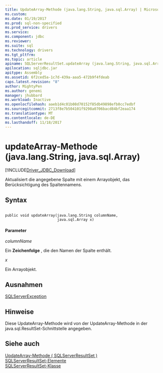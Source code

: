 ```yaml
---
title: UpdateArray-Methode (java.lang.String, java.sql.Array) | Microsoft Docs
ms.custom: 
ms.date: 01/19/2017
ms.prod: sql-non-specified
ms.prod_service: drivers
ms.service: 
ms.component: jdbc
ms.reviewer: 
ms.suite: sql
ms.technology: drivers
ms.tgt_pltfrm: 
ms.topic: article
apiname: SQLServerResultSet.updateArray (java.lang.String, java.sql.Array)
apilocation: sqljdbc.jar
apitype: Assembly
ms.assetid: 6f2ced5a-1c7d-439a-aaa5-472b9f4fdeab
caps.latest.revision: "8"
author: MightyPen
ms.author: genemi
manager: jhubbard
ms.workload: Inactive
ms.openlocfilehash: aaeb1d4c01b08d70152f85db49898efb0cc7edbf
ms.sourcegitcommit: 2713f8e7b504101f9298a0706bacd84bf2eaa174
ms.translationtype: MT
ms.contentlocale: de-DE
ms.lasthandoff: 11/18/2017
---
```

# <a name="updatearray-method-javalangstring-javasqlarray"></a>updateArray-Methode (java.lang.String, java.sql.Array)
[!INCLUDE[Driver_JDBC_Download](../../../includes/driver_jdbc_download.md)]

  Aktualisiert die angegebene Spalte mit einem Arrayobjekt, das Berücksichtigung des Spaltennamens.  
  
## <a name="syntax"></a>Syntax  
  
```  
  
public void updateArray(java.lang.String columnName,  
                        java.sql.Array x)  
```  
  
#### <a name="parameters"></a>Parameter  
 *columnName*  
  
 Ein **Zeichenfolge** , die den Namen der Spalte enthält.  
  
 *x*  
  
 Ein Arrayobjekt.  
  
## <a name="exceptions"></a>Ausnahmen  
 [SQLServerException](../../../connect/jdbc/reference/sqlserverexception-class.md)  
  
## <a name="remarks"></a>Hinweise  
 Diese UpdateArray-Methode wird von der UpdateArray-Methode in der java.sql.ResultSet-Schnittstelle angegeben.  
  
## <a name="see-also"></a>Siehe auch  
 [UpdateArray-Methode &#40; SQLServerResultSet &#41;](../../../connect/jdbc/reference/updatearray-method-sqlserverresultset.md)   
 [SQLServerResultSet-Elemente](../../../connect/jdbc/reference/sqlserverresultset-members.md)   
 [SQLServerResultSet-Klasse](../../../connect/jdbc/reference/sqlserverresultset-class.md)  
  
  
